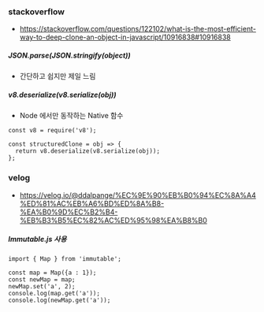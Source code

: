 ### stackoverflow
* https://stackoverflow.com/questions/122102/what-is-the-most-efficient-way-to-deep-clone-an-object-in-javascript/10916838#10916838

##### JSON.parse(JSON.stringify(object))
* 간단하고 쉽지만 제일 느림

##### v8.deserialize(v8.serialize(obj))
* Node 에서만 동작하는 Native 함수
```
const v8 = require('v8');

const structuredClone = obj => {
  return v8.deserialize(v8.serialize(obj));
};
```

### velog
* https://velog.io/@ddalpange/%EC%9E%90%EB%B0%94%EC%8A%A4%ED%81%AC%EB%A6%BD%ED%8A%B8-%EA%B0%9D%EC%B2%B4-%EB%B3%B5%EC%82%AC%ED%95%98%EA%B8%B0

##### Immutable.js 사용
```
import { Map } from 'immutable';

const map = Map({a : 1});
const newMap = map;
newMap.set('a', 2);
console.log(map.get('a'));
console.log(newMap.get('a'));
```
